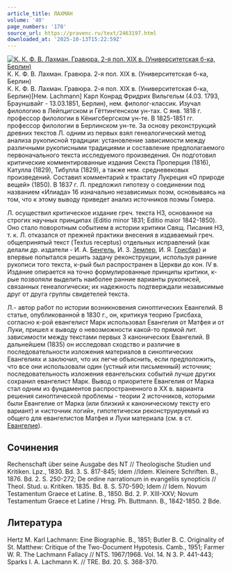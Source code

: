 ```yaml
---
article_title: ЛАХМАН
volume: '40'
page_numbers: '178'
source_url: https://pravenc.ru/text/2463197.html
downloaded_at: '2025-10-13T15:22:59Z'
---
```


[![К. К. Ф. В. Лахман. Гравюра. 2-я пол. XIX в. (Университетская б-ка, Берлин)](https://pravenc.ru/data/2019/08/18/1236504940/i200.jpg "Кликните для увеличения картинки")](https://pravenc.ru/data/2019/08/18/1236504940/i400.jpg)К. К. Ф. В. Лахман. Гравюра. 2-я пол. XIX в. (Университетская б-ка, Берлин)  
К. К. Ф. В. Лахман. Гравюра. 2-я пол. XIX в. (Университетская б-ка, Берлин)[Нем. Lachmann] Карл Конрад Фридрих Вильгельм (4.03. 1793, Брауншвайг - 13.03.1851, Берлин), нем. филолог-классик. Изучал филологию в Лейпцигском и Гёттингенском ун-тах. С янв. 1818 г. профессор филологии в Кёнигсбергском ун-те. В 1825-1851 гг. профессор филологии в Берлинском ун-те. За основу реконструкций древних текстов Л. одним из первых взял генеалогический метод анализа рукописной традиции: установление зависимости между различными рукописными традициями и составление предполагаемого первоначального текста исследуемого произведения. Он подготовил критические комментированные издания Секста Проперция (1816), Катулла (1829), Тибулла (1829), а также нем. средневековых произведений. Составил комментарий к трактату Лукреция «О природе вещей» (1850). В 1837 г. Л. предложил гипотезу о соединении под названием «Илиада» 16 изначально независимых поэм, основываясь на том, что к этому выводу приведет анализ источников поэмы Гомера.

Л. осуществил критическое издание греч. текста НЗ, основанное на строгих научных принципах (Editio minor 1831; Editio maior 1842-1850). Оно стало поворотным событием в истории критики Свящ. Писания НЗ, т. к. Л. отказался от прежней практики внесения в издаваемый греч. общепринятый текст (Textus receptus) отдельных исправлений (как делали др. издатели - И. А. [Бенгель](https://pravenc.ru/text/Бенгель.html), И. З. [Землер](https://pravenc.ru/text/Землер.html), И. Я. [Грисбах](https://pravenc.ru/text/Грисбах.html)) и впервые попытался решить задачу реконструкции, используя ранние рукописи того текста, к-рый был распространен в Церкви до кон. IV в. Издание опирается на точно формулированные принципы критики, к-рые позволяли выделить наиболее ранние варианты рукописей, связанных генеалогически; их надежность подтверждали независимые друг от друга группы свидетелей текста.

Л.- автор работ по истории возникновения синоптических Евангелий. В статье, опубликованной в 1830 г., он, критикуя теорию Грисбаха, согласно к-рой евангелист Марк использовал Евангелия от Матфея и от Луки, пришел к выводу о невозможности какой-то прямой лит. зависимости между текстами первых 3 канонических Евангелий. В дальнейшем (1835) он исследовал сходство и различие в последовательности изложения материалов в синоптических Евангелиях и заключил, что их легче объяснить, если предположить, что все они использовали один (устный или письменный) источник; последовательность изложения евангельских событий лучше других сохранил евангелист Марк. Вывод о приоритете Евангелия от Марка стал одним из фундаментов распространенного в XX в. варианта решения синоптической проблемы - теории 2 источников, которыми были Евангелие от Марка (или близкий к каноническому тексту его вариант) и «источник логий», гипотетически реконструируемый из общего для евангелистов Матфея и Луки материала (см. в ст. [Евангелие](https://pravenc.ru/text/Евангелие.html)).

## Сочинения

Rechenschaft über seine Ausgabe des NT // Theologische Studien und Kritiken. Lpz., 1830. Bd. 3. S. 817-845; Idem //Idem. Kleinere Schriften. B., 1876. Bd. 2. S. 250-272; De ordine narrationum in evangeliis synopticis // Theol. Stud. u. Kritiken. 1835. Bd. 8. S. 570-590; Idem // Idem. Novum Testamentum Graece et Latine. B., 1850. Bd. 2. P. XIII-XXV; Novum Testamentum Graece et Latine / Hrsg. Ph. Buttmann. B., 1842-1850. 2 Bde.

## Литература

Hertz M. Karl Lachmann: Eine Biographie. B., 1851; Butler B. C. Originality of St. Matthew: Critique of the Two-Document Hypotesis. Camb., 1951; Farmer W. R. The Lachmann Fallacy // NTS. 1967/1968. Vol. 14. N 3. P. 441-443; Sparks I. A. Lachmann K. // TRE. Bd. 20. S. 368-370.
